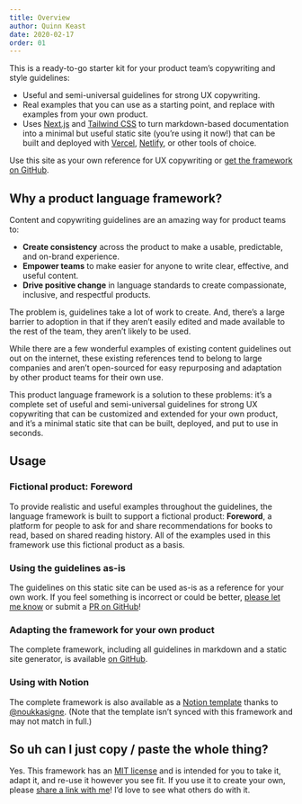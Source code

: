 ```yaml
---
title: Overview
author: Quinn Keast
date: 2020-02-17
order: 01
---
```


This is a ready-to-go starter kit for your product team’s copywriting and style guidelines:
- Useful and semi-universal guidelines for strong UX copywriting.
- Real examples that you can use as a starting point, and replace with examples from your own product.
- Uses [Next.js](https://nextjs.org/) and [Tailwind CSS](https://tailwindcss.com/) to turn markdown-based documentation into a minimal but useful static site (you’re using it now!) that can be built and deployed with [Vercel](https://vercel.co), [Netlify](https://netlify.com), or other tools of choice.

Use this site as your own reference for UX copywriting or [get the framework on GitHub](https://github.com/quinnkeast/product-language-framework/).

## Why a product language framework?

Content and copywriting guidelines are an amazing way for product teams to:

- **Create consistency** across the product to make a usable, predictable, and on-brand experience.
- **Empower teams** to make easier for anyone to write clear, effective, and useful content.
- **Drive positive change** in language standards to create compassionate, inclusive, and respectful products.

The problem is, guidelines take a lot of work to create. And, there’s a large barrier to adoption in that if they aren’t easily edited and made available to the rest of the team, they aren’t likely to be used.

While there are a few wonderful examples of existing content guidelines out out on the internet, these existing references tend to belong to large companies and aren’t open-sourced for easy repurposing and adaptation by other product teams for their own use.

This product language framework is a solution to these problems: it’s a complete set of useful and semi-universal guidelines for strong UX copywriting that can be customized and extended for your own product, and it’s a minimal static site that can be built, deployed, and put to use in seconds.

## Usage

### Fictional product: Foreword

To provide realistic and useful examples throughout the guidelines, the language framework is built to support a fictional product: **Foreword**, a platform for people to ask for and share recommendations for books to read, based on shared reading history. All of the examples used in this framework use this fictional product as a basis.

### Using the guidelines as-is

The guidelines on this static site can be used as-is as a reference for your own work. If you feel something is incorrect or could be better, [please let me know](mailto:quinn@hey.com) or submit a [PR on GitHub](https://github.com/quinnkeast/product-language-framework/)!

### Adapting the framework for your own product

The complete framework, including all guidelines in markdown and a static site generator, is available [on GitHub](https://github.com/quinnkeast/product-language-framework/).

### Using with Notion

The complete framework is also available as a [Notion template](https://www.notion.so/noukka/Product-Language-Framework-5465ba9f736a4e6eb299f9cd325eb1c3) thanks to [@noukkasigne](https://twitter.com/noukkasigne). (Note that the template isn’t synced with this framework and may not match in full.)

## So uh can I just copy / paste the whole thing?

Yes. This framework has an [MIT license](https://github.com/quinnkeast/product-language-framework/blob/master/LICENSE) and is intended for you to take it, adapt it, and re-use it however you see fit. If you use it to create your own, please [share a link with me](mailto:quinn@hey.com)! I’d love to see what others do with it.

